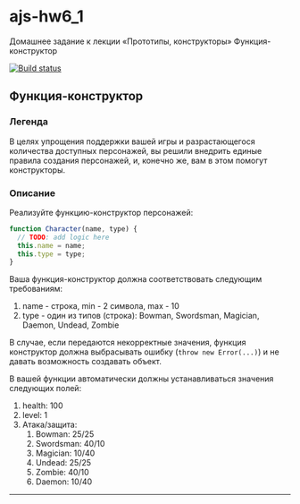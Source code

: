 # ajs-hw6_1
Домашнее задание к лекции «Прототипы, конструкторы» Функция-конструктор

[![Build status](https://ci.appveyor.com/api/projects/status/p4s88co8rfl7km7u/branch/master?svg=true)](https://ci.appveyor.com/project/Mistel-77/ajs-hw6-1/branch/master)

## Функция-конструктор

### Легенда

В целях упрощения поддержки вашей игры и разрастающегося количества доступных персонажей, вы решили внедрить единые правила создания персонажей, и, конечно же, вам в этом помогут конструкторы.

### Описание

Реализуйте функцию-конструктор персонажей:
```javascript
function Character(name, type) {
  // TODO: add logic here
  this.name = name;
  this.type = type;
}
```

Ваша функция-конструктор должна соответствовать следующим требованиям:
1. name - строка, min - 2 символа, max - 10
1. type - один из типов (строка): Bowman, Swordsman, Magician, Daemon, Undead, Zombie

В случае, если передаются некорректные значения, функция конструктор должна выбрасывать ошибку (`throw new Error(...)`) и не давать возможность создавать объект.

В вашей функции автоматически должны устанавливаться значения следующих полей:
1. health: 100
1. level: 1
1. Атака/защита:
    1. Bowman: 25/25
    1. Swordsman: 40/10
    1. Magician: 10/40
    1. Undead: 25/25
    1. Zombie: 40/10
    1. Daemon: 10/40

---
